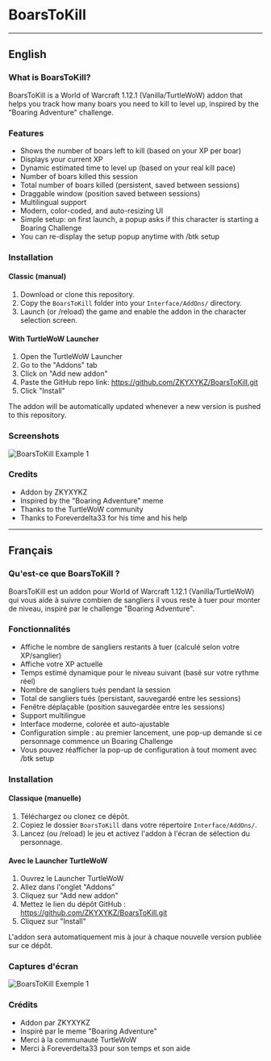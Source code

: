 # BoarsToKill

---

## English

### What is BoarsToKill?
BoarsToKill is a World of Warcraft 1.12.1 (Vanilla/TurtleWoW) addon that helps you track how many boars you need to kill to level up, inspired by the "Boaring Adventure" challenge.

### Features
- Shows the number of boars left to kill (based on your XP per boar)
- Displays your current XP
- Dynamic estimated time to level up (based on your real kill pace)
- Number of boars killed this session
- Total number of boars killed (persistent, saved between sessions)
- Draggable window (position saved between sessions)
- Multilingual support
- Modern, color-coded, and auto-resizing UI
- Simple setup: on first launch, a popup asks if this character is starting a Boaring Challenge
- You can re-display the setup popup anytime with /btk setup

### Installation
#### Classic (manual)
1. Download or clone this repository.
2. Copy the `BoarsToKill` folder into your `Interface/AddOns/` directory.
3. Launch (or /reload) the game and enable the addon in the character selection screen.

#### With TurtleWoW Launcher
1. Open the TurtleWoW Launcher
2. Go to the "Addons" tab
3. Click on "Add new addon"
4. Paste the GitHub repo link: https://github.com/ZKYXYKZ/BoarsToKill.git
5. Click "Install"

The addon will be automatically updated whenever a new version is pushed to this repository.

### Screenshots
![BoarsToKill Example 1](https://i.imgur.com/J84aYTg.png)

### Credits
- Addon by ZKYXYKZ
- Inspired by the "Boaring Adventure" meme
- Thanks to the TurtleWoW community
- Thanks to Foreverdelta33 for his time and his help

---

## Français

### Qu'est-ce que BoarsToKill ?
BoarsToKill est un addon pour World of Warcraft 1.12.1 (Vanilla/TurtleWoW) qui vous aide à suivre combien de sangliers il vous reste à tuer pour monter de niveau, inspiré par le challenge "Boaring Adventure".

### Fonctionnalités
- Affiche le nombre de sangliers restants à tuer (calculé selon votre XP/sanglier)
- Affiche votre XP actuelle
- Temps estimé dynamique pour le niveau suivant (basé sur votre rythme réel)
- Nombre de sangliers tués pendant la session
- Total de sangliers tués (persistant, sauvegardé entre les sessions)
- Fenêtre déplaçable (position sauvegardée entre les sessions)
- Support multilingue
- Interface moderne, colorée et auto-ajustable
- Configuration simple : au premier lancement, une pop-up demande si ce personnage commence un Boaring Challenge
- Vous pouvez réafficher la pop-up de configuration à tout moment avec /btk setup

### Installation
#### Classique (manuelle)
1. Téléchargez ou clonez ce dépôt.
2. Copiez le dossier `BoarsToKill` dans votre répertoire `Interface/AddOns/`.
3. Lancez (ou /reload) le jeu et activez l'addon à l'écran de sélection du personnage.

#### Avec le Launcher TurtleWoW
1. Ouvrez le Launcher TurtleWoW
2. Allez dans l'onglet "Addons"
3. Cliquez sur "Add new addon"
4. Mettez le lien du dépôt GitHub : https://github.com/ZKYXYKZ/BoarsToKill.git
5. Cliquez sur "Install"

L'addon sera automatiquement mis à jour à chaque nouvelle version publiée sur ce dépôt.

### Captures d'écran
![BoarsToKill Exemple 1](https://i.imgur.com/J84aYTg.png)

### Crédits
- Addon par ZKYXYKZ
- Inspiré par le meme "Boaring Adventure"
- Merci à la communauté TurtleWoW
- Merci à Foreverdelta33 pour son temps et son aide